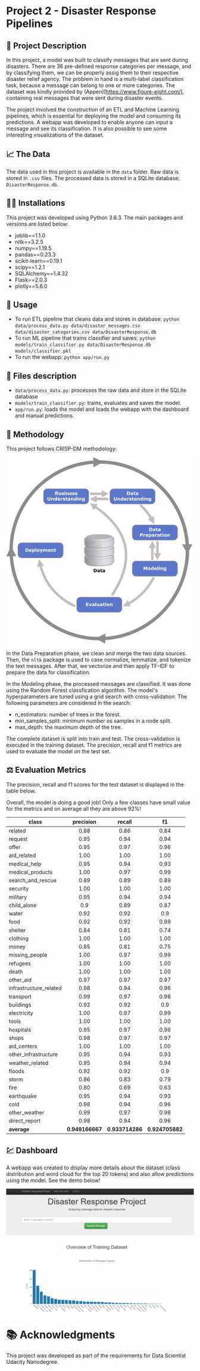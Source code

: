 # Project 2 - Disaster Response Pipelines

## :helicopter: Project Description

In this project, a model was built to classify messages that are sent during disasters. There are 36 pre-defined response categories per message, and by classifying them, we can be properly assig them to their respective disaster relief agency. The problem in hand is a multi-label classification task, because a message can belong to one or more categories. The dataset was kindly provided by (Appen)[https://www.figure-eight.com/], containing real messages that were sent during disaster events.

The project involved the construction of an ETL and Machine Learning pipelines, which is essential for deploying the model and consuming its predictions. A webapp was developed to enable anyone can input a message and see its classification. It is also possible to see some interesting visualizations of the dataset.

## :chart_with_upwards_trend: The Data

The data used in this project is available in the `data` folder. Raw data is stored in `.csv` files. The processed data is stored in a SQLite database: `DisasterResponse.db`.

## :man_technologist: Installations

This project was developed using Python 3.6.3. The main packages and versions are listed below:

* joblib==1.1.0
* nltk==3.2.5
* numpy==1.19.5
* pandas==0.23.3
* scikit-learn==0.19.1
* scipy==1.2.1
* SQLAlchemy==1.4.32
* Flask==2.0.3
* plotly==5.6.0

## :briefcase: Usage

- To run ETL pipeline that cleans data and stores in database:
        `python data/process_data.py data/disaster_messages.csv data/disaster_categories.csv data/DisasterResponse.db`
- To run ML pipeline that trains classifier and saves:
    `python models/train_classifier.py data/DisasterResponse.db models/classifier.pkl`
- To run the webapp:
    `python app/run.py`
## :memo: Files description

* `data/process_data.py`: processes the raw data and store in the SQLite database
* `models/train_classifier.py`: trains, evaluates and saves the model.
* `app/run.py`: loads the model and loads the webapp with the dashboard and manual predictions.


## :mag_right: Methodology
This project follows CRISP-DM methodology:

![CRISP-DM](crisp_dm.png)

In the Data Preparation phase, we clean and merge the two data sources. Then, the `nltk` package is used to case normalize, lemmatize, and tokenize the text messages. After that, we vectorize and then apply TF-IDF to prepare the data for classification.

In the Modeling phase, the processed messages are classified. It was done using the Random Forest classfication algorithm. The model's hyperparameters are tuned using a grid search with cross-validation. The following parameters are considered in the search:

* n_estimators: number of trees in the forest.
* min_samples_split: minimum number os samples in a node split.
* max_depth: the maximum depth of the tree.

The complete dataset is split into train and test. The cross-validation is executed in the training dataset. The precision, recall and f1 metrics are used to evaluate the model on the test set.
## :balance_scale: Evaluation Metrics

The precision, recall and f1 scores for the test dataset is displayed in the table below. 

Overall, the model is doing a good job! Only a few classes have small value for the metrics and on average all they are above 92%!

| **class** 	| **precision** 	| **recall** 	| **f1** 	|
|---	|:---:	|:---:	|:---:	|
| related 	| 0.88 	| 0.86 	| 0.84 	|
| request 	| 0.95 	| 0.94 	| 0.94 	|
|  offer 	| 0.95 	|  0.97 	|  0.96 	|
|  aid_related 	| 1.00 	| 1.00 	| 1.00 	|
|  medical_help 	| 0.95 	| 0.94 	| 0.93 	|
|  medical_products 	| 1.00 	| 0.97 	| 0.99 	|
|  search_and_rescue 	| 0.89 	| 0.89 	| 0.89 	|
|  security 	| 1.00 	| 1.00 	| 1.00 	|
|  military 	| 0.95 	| 0.94 	| 0.94 	|
|  child_alone 	| 0.9 	| 0.89 	| 0.87 	|
|  water 	| 0.92 	| 0.92 	| 0.9 	|
|  food 	| 0.92 	| 0.92 	| 0.89 	|
|  shelter 	| 0.84 	| 0.81 	| 0.74 	|
|  clothing 	| 1.00 	| 1.00 	| 1.00 	|
|  money 	| 0.85 	| 0.81 	| 0.75 	|
|  missing_people 	| 1.00 	| 0.97 	| 0.99 	|
|  refugees 	| 1.00 	| 1.00 	| 1.00 	|
|  death 	| 1.00 	| 1.00 	| 1.00 	|
|  other_aid 	| 0.97 	| 0.97 	| 0.97 	|
|  infrastructure_related 	| 0.98 	| 0.94 	| 0.96 	|
|  transport 	| 0.99 	| 0.97 	| 0.98 	|
|  buildings 	| 0.92 	| 0.92 	| 0.9 	|
|  electricity 	| 1.00 	| 0.97 	| 0.99 	|
|  tools 	| 1.00 	| 1.00 	| 1.00 	|
|  hospitals 	| 0.95 	| 0.97 	| 0.96 	|
|  shops 	| 0.98 	| 0.97 	| 0.97 	|
|  aid_centers 	| 1.00 	| 1.00 	| 1.00 	|
|  other_infrastructure 	| 0.95 	| 0.94 	| 0.93 	|
|  weather_related 	| 0.95 	| 0.94 	| 0.94 	|
|  floods 	| 0.92 	| 0.92 	| 0.9 	|
|  storm 	| 0.86 	| 0.83 	| 0.79 	|
|  fire 	| 0.80 	| 0.69 	| 0.63 	|
|  earthquake 	| 0.95 	| 0.94 	| 0.93 	|
|  cold 	| 0.98 	| 0.94 	| 0.96 	|
|  other_weather 	| 0.99 	| 0.97 	| 0.98  	|
|  direct_report 	| 0.98 	| 0.94 	| 0.96 	|
| **average** 	| **0.949166667** 	| **0.933714286** 	| **0.924705882** 	|

## :chart: Dashboard

A webapp was created to display more details about the dataset (class distribution and word cloud for the top 20 tokens) and also allow predictions using the model. See the demo below!

![Dashboard](dashboard_01.gif)


# :books: Acknowledgments

This project was developed as part of the requirements for Data Scientist Udacity Nanodegree.
